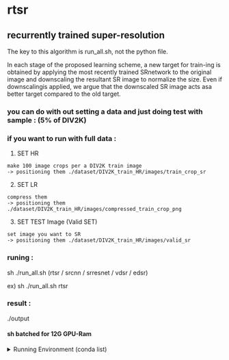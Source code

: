 # rtsr
<h2> recurrently trained super-resolution </h2>
The key to this algorithm is run_all.sh, not the python file.

In  each  stage of  the  proposed  learning  scheme,  a  new  target  for  train-ing  is  obtained  by  applying  the  most  recently  trained  SRnetwork to the original image and downscaling the resultant SR image to normalize the size. Even if downscalingis applied, we argue that the downscaled SR image acts asa better target compared to the old target. 

<h3> you can do with out setting a data and just doing test with sample : (5% of DIV2K) </h3>

<h3> if you want to run with full data : </h3>

  1. SET HR
    
    make 100 image crops per a DIV2K train image
    -> positioning them ./dataset/DIV2K_train_HR/images/train_crop_sr
  
  2. SET LR 
  
    compress them
    -> positioning them ./dataset/DIV2K_train_HR/images/compressed_train_crop_png 

  3. SET TEST Image (Valid SET)
    
    set image you want to SR
    -> positioning them ./dataset/DIV2K_train_HR/images/valid_sr

<h3> runing : </h3> 
  sh ./run_all.sh (rtsr / srcnn / srresnet / vdsr / edsr)
  
  ex) sh ./run_all.sh rtsr

<h3> result : </h3>
   ./output



<h4> sh batched for 12G GPU-Ram </h4>



<details>
 <summary> Running Environment (conda list)</summary>

|	Name	|	Version	|	Build	|	Channel	|
|	:-------------------------	|	:-------	|	:---------------------------	|	:------------------	|
|	_anaconda_depends	|	5.2.0	|	py36_3	|	anaconda	|
|	_libgcc_mutex	|	0.1	|	main	|		|
|	_tflow_190_select	|	0.0.1	|	gpu	|	anaconda	|
|	_tflow_select	|	2.3.0	|	mkl	|	anaconda	|
|	absl-py	|	0.8.0	|	py36_0	|	anaconda	|
|	alabaster	|	0.7.10	|	py36h306e16b_0	|		|
|	anaconda	|	custom	|	py36_1	|	anaconda	|
|	anaconda-client	|	1.6.14	|	py36_0	|		|
|	anaconda-project	|	0.8.2	|	py36h44fb852_0	|		|
|	asn1crypto	|	0.24.0	|	py36_0	|		|
|	astor	|	0.8.0	|	py36_0	|	anaconda	|
|	astroid	|	1.6.3	|	py36_0	|		|
|	astropy	|	3.0.2	|	py36h3010b51_1	|		|
|	attrs	|	18.1.0	|	py36_0	|		|
|	babel	|	2.5.3	|	py36_0	|		|
|	backcall	|	0.1.0	|	py36_0	|		|
|	backports	|	1	|	py36hfa02d7e_1	|		|
|	backports.shutil_get_terminal_size	|	1.0.0	|	py36hfea85ff_2	|		|
|	beautifulsoup4	|	4.6.0	|	py36h49b8c8c_1	|		|
|	bitarray	|	0.8.1	|	py36h14c3975_1	|		|
|	bkcharts	|	0.2	|	py36h735825a_0	|		|
|	blas	|	1	|	mkl	|		|
|	blaze	|	0.11.3	|	py36_0	|	anaconda	|
|	bleach	|	3.1.0	|	py36_0	|	anaconda	|
|	blosc	|	1.14.3	|	hdbcaa40_0	|		|
|	bokeh	|	0.12.16	|	py36_0	|		|
|	boto	|	2.48.0	|	py36h6e4cd66_1	|		|
|	bottleneck	|	1.2.1	|	py36haac1ea0_0	|		|
|	bzip2	|	1.0.6	|	h14c3975_5	|		|
|	ca-certificates	|	2019.9.11	|	hecc5488_0	|	conda-forge	|
|	cairo	|	1.14.12	|	h7636065_2	|		|
|	certifi	|	2019.9.11	|	py36_0	|	conda-forge	|
|	cffi	|	1.11.5	|	py36h9745a5d_0	|		|
|	chardet	|	3.0.4	|	py36h0f667ec_1	|		|
|	click	|	6.7	|	py36h5253387_0	|		|
|	cloudpickle	|	0.5.3	|	py36_0	|		|
|	clyent	|	1.2.2	|	py36h7e57e65_1	|		|
|	colorama	|	0.3.9	|	py36h489cec4_0	|		|
|	conda	|	4.6.14	|	py36_0	|	anaconda	|
|	conda-build	|	3.17.8	|	py36_1	|	conda-forge	|
|	contextlib2	|	0.5.5	|	py36h6c84a62_0	|		|
|	cryptography	|	2.2.2	|	py36h14c3975_0	|		|
|	cudatoolkit	|	10.0.130	|	0	|		|
|	curl	|	7.60.0	|	h84994c4_0	|		|
|	cycler	|	0.10.0	|	py36h93f1223_0	|		|
|	cython	|	0.28.5	|	py36hf484d3e_0	|	anaconda	|
|	cytoolz	|	0.9.0.1	|	py36h14c3975_0	|		|
|	dask	|	0.17.5	|	py36_0	|		|
|	dask-core	|	0.17.5	|	py36_0	|		|
|	datashape	|	0.5.4	|	py36h3ad6b5c_0	|		|
|	dbus	|	1.13.2	|	h714fa37_1	|		|
|	decorator	|	4.3.0	|	py36_0	|		|
|	distributed	|	1.21.8	|	py36_0	|		|
|	docutils	|	0.14	|	py36hb0f60f5_0	|		|
|	entrypoints	|	0.2.3	|	py36h1aec115_2	|		|
|	et_xmlfile	|	1.0.1	|	py36hd6bccc3_0	|		|
|	expat	|	2.2.5	|	he0dffb1_0	|		|
|	fastcache	|	1.0.2	|	py36h14c3975_2	|		|
|	filelock	|	3.0.4	|	py36_0	|		|
|	flask	|	1.0.2	|	py36_1	|		|
|	flask-cors	|	3.0.4	|	py36_0	|		|
|	fontconfig	|	2.12.6	|	h49f89f6_0	|		|
|	freetype	|	2.8	|	hab7d2ae_1	|		|
|	gast	|	0.3.2	|	py_0	|	anaconda	|
|	get_terminal_size	|	1.0.0	|	haa9412d_0	|		|
|	gevent	|	1.3.0	|	py36h14c3975_0	|		|
|	glib	|	2.56.1	|	h000015b_0	|		|
|	glob2	|	0.6	|	py36he249c77_0	|		|
|	gmp	|	6.1.2	|	h6c8ec71_1	|		|
|	gmpy2	|	2.0.8	|	py36hc8893dd_2	|		|
|	graphite2	|	1.3.11	|	h16798f4_2	|		|
|	greenlet	|	0.4.13	|	py36h14c3975_0	|		|
|	grpcio	|	1.12.1	|	py36hdbcaa40_0	|	anaconda	|
|	gst-plugins-base	|	1.14.0	|	hbbd80ab_1	|		|
|	gstreamer	|	1.14.0	|	hb453b48_1	|		|
|	h5py	|	2.8.0	|	py36h7eb728f_3	|	conda-forge	|
|	harfbuzz	|	1.7.6	|	h5f0a787_1	|		|
|	hdf5	|	1.10.2	|	hba1933b_1	|		|
|	heapdict	|	1.0.0	|	py36_2	|		|
|	html5lib	|	1.0.1	|	py36_0	|	anaconda	|
|	icu	|	58.2	|	h9c2bf20_1	|		|
|	idna	|	2.6	|	py36h82fb2a8_1	|		|
|	imageio	|	2.3.0	|	py36_0	|		|
|	imagesize	|	1.0.0	|	py36_0	|		|
|	intel-openmp	|	2018.0.0	|	8	|		|
|	ipykernel	|	4.8.2	|	py36_0	|		|
|	ipython	|	6.4.0	|	py36_0	|		|
|	ipython_genutils	|	0.2.0	|	py36hb52b0d5_0	|		|
|	ipywidgets	|	7.2.1	|	py36_0	|		|
|	isort	|	4.3.4	|	py36_0	|		|
|	itsdangerous	|	0.24	|	py36h93cc618_1	|		|
|	jbig	|	2.1	|	hdba287a_0	|		|
|	jdcal	|	1.4	|	py36_0	|		|
|	jedi	|	0.12.0	|	py36_1	|		|
|	jinja2	|	2.1	|	py36ha16c418_0	|		|
|	jpeg	|	9b	|	h024ee3a_2	|		|
|	jsonschema	|	2.6.0	|	py36h006f8b5_0	|		|
|	jupyter	|	1.0.0	|	py36_4	|		|
|	jupyter_client	|	5.2.3	|	py36_0	|		|
|	jupyter_console	|	5.2.0	|	py36he59e554_1	|		|
|	jupyter_core	|	4.4.0	|	py36h7c827e3_0	|		|
|	jupyterlab	|	0.32.1	|	py36_0	|		|
|	jupyterlab_launcher	|	0.10.5	|	py36_0	|		|
|	kiwisolver	|	1.0.1	|	py36h764f252_0	|		|
|	lazy-object-proxy	|	1.3.1	|	py36h10fcdad_0	|		|
|	libarchive	|	3.3.2	|	hb43526a_6	|	anaconda	|
|	libcurl	|	7.60.0	|	h1ad7b7a_0	|		|
|	libedit	|	3.1.20170329	|	h6b74fdf_2	|		|
|	libffi	|	3.2.1	|	hd88cf55_4	|		|
|	libgcc-ng	|	7.2.0	|	hdf63c60_3	|		|
|	libgfortran-ng	|	7.2.0	|	hdf63c60_3	|		|
|	liblief	|	0.9.0	|	h1532aa0_0	|	anaconda	|
|	libpng	|	1.6.34	|	hb9fc6fc_0	|		|
|	libprotobuf	|	3.6.0	|	hdbcaa40_0	|	anaconda	|
|	libsodium	|	1.0.16	|	h1bed415_0	|		|
|	libssh2	|	1.8.0	|	h9cfc8f7_4	|		|
|	libstdcxx-ng	|	7.2.0	|	hdf63c60_3	|		|
|	libtiff	|	4.0.9	|	he85c1e1_1	|		|
|	libtool	|	2.4.6	|	h544aabb_3	|		|
|	libxcb	|	1.13	|	h1bed415_1	|		|
|	libxml2	|	2.9.8	|	h26e45fe_1	|		|
|	libxslt	|	1.1.32	|	h1312cb7_0	|		|
|	llvmlite	|	0.23.1	|	py36hdbcaa40_0	|		|
|	locket	|	0.2.0	|	py36h787c0ad_1	|		|
|	lxml	|	4.2.1	|	py36h23eabaa_0	|		|
|	lz4-c	|	1.8.1.2	|	h14c3975_0	|	anaconda	|
|	lzo	|	2.1	|	h49e0be7_2	|		|
|	markdown	|	3.1.1	|	py36_0	|	anaconda	|
|	markupsafe	|	1	|	py36hd9260cd_1	|		|
|	matplotlib	|	2.2.2	|	py36h0e671d2_1	|		|
|	mccabe	|	0.6.1	|	py36h5ad9710_1	|		|
|	mistune	|	0.8.3	|	py36h14c3975_1	|		|
|	mkl	|	2018.0.2	|	1	|		|
|	mkl-service	|	1.1.2	|	py36h651fb7a_4	|	anaconda	|
|	mkl_fft	|	1.0.1	|	py36h3010b51_0	|		|
|	mkl_random	|	1.0.1	|	py36h629b387_0	|		|
|	more-itertools	|	4.1.0	|	py36_0	|		|
|	mpc	|	1.0.3	|	hec55b23_5	|		|
|	mpfr	|	3.1.5	|	h11a74b3_2	|		|
|	mpmath	|	1.0.0	|	py36hfeacd6b_2	|		|
|	msgpack-python	|	0.5.6	|	py36h6bb024c_0	|		|
|	multipledispatch	|	0.5.0	|	py36_0	|		|
|	nbconvert	|	5.3.1	|	py36hb41ffb7_0	|		|
|	nbformat	|	4.4.0	|	py36h31c9010_0	|		|
|	ncurses	|	6.1	|	hf484d3e_0	|		|
|	networkx	|	2.1	|	py36_0	|		|
|	ninja	|	1.8.2	|	py36h6bb024c_1	|		|
|	nltk	|	3.3.0	|	py36_0	|		|
|	nose	|	1.3.7	|	py36hcdf7029_2	|		|
|	notebook	|	5.5.0	|	py36_0	|		|
|	numba	|	0.38.0	|	py36h637b7d7_0	|		|
|	numexpr	|	2.6.5	|	py36h7bf3b9c_0	|	anaconda	|
|	numpy	|	1.14.3	|	py36hcd700cb_1	|		|
|	numpy-base	|	1.14.3	|	py36h9be14a7_1	|		|
|	numpydoc	|	0.8.0	|	py36_0	|		|
|	odo	|	0.5.1	|	py36h90ed295_0	|		|
|	olefile	|	0.45.1	|	py36_0	|		|
|	openpyxl	|	2.5.3	|	py36_0	|		|
|	openssl	|	1.0.2p	|	h470a237_2	|	conda-forge	|
|	packaging	|	17.1	|	py36_0	|		|
|	pandas	|	0.23.0	|	py36h637b7d7_0	|		|
|	pandoc	|	1.19.2.1	|	hea2e7c5_1	|		|
|	pandocfilters	|	1.4.2	|	py36ha6701b7_1	|		|
|	pango	|	1.41.0	|	hd475d92_0	|		|
|	parso	|	0.2.0	|	py36_0	|		|
|	partd	|	0.3.8	|	py36h36fd896_0	|		|
|	patchelf	|	0.9	|	hf79760b_2	|		|
|	path.py	|	11.0.1	|	py36_0	|		|
|	pathlib2	|	2.3.2	|	py36_0	|		|
|	patsy	|	0.5.0	|	py36_0	|		|
|	pcre	|	8.42	|	h439df22_0	|		|
|	pep8	|	1.7.1	|	py36_0	|		|
|	pexpect	|	4.5.0	|	py36_0	|		|
|	pickleshare	|	0.7.4	|	py36h63277f8_0	|		|
|	pillow	|	5.1.0	|	py36h3deb7b8_0	|		|
|	pip	|	10.0.1	|	py36_0	|		|
|	pixman	|	0.34.0	|	hceecf20_3	|		|
|	pkginfo	|	1.4.2	|	py36_1	|		|
|	pluggy	|	0.6.0	|	py36hb689045_0	|		|
|	ply	|	3.11	|	py36_0	|		|
|	prompt_toolkit	|	1.0.15	|	py36h17d85b1_0	|		|
|	protobuf	|	3.6.0	|	py36hf484d3e_0	|	anaconda	|
|	psutil	|	5.4.5	|	py36h14c3975_0	|		|
|	ptyprocess	|	0.5.2	|	py36h69acd42_0	|		|
|	py	|	1.5.3	|	py36_0	|		|
|	py-lief	|	0.9.0	|	py36h1532aa0_0	|	anaconda	|
|	pycodestyle	|	2.4.0	|	py36_0	|		|
|	pycosat	|	0.6.3	|	py36h0a5515d_0	|		|
|	pycparser	|	2.18	|	py36hf9f622e_1	|		|
|	pycrypto	|	2.6.1	|	py36h14c3975_8	|		|
|	pycurl	|	7.43.0.1	|	py36hb7f436b_0	|		|
|	pyflakes	|	1.6.0	|	py36h7bd6a15_0	|		|
|	pygments	|	2.2.0	|	py36h0d3125c_0	|		|
|	pylint	|	1.8.4	|	py36_0	|		|
|	pyodbc	|	4.0.23	|	py36hf484d3e_0	|		|
|	pyopenssl	|	18.0.0	|	py36_0	|		|
|	pyparsing	|	2.2.0	|	py36hee85983_1	|		|
|	pyqt	|	5.9.2	|	py36h751905a_0	|		|
|	pysocks	|	1.6.8	|	py36_0	|		|
|	pytables	|	3.4.4	|	py36ha205bf6_0	|	anaconda	|
|	pytest	|	3.5.1	|	py36_0	|		|
|	pytest-arraydiff	|	0.2	|	py36_0	|		|
|	pytest-astropy	|	0.3.0	|	py36_0	|		|
|	pytest-doctestplus	|	0.1.3	|	py36_0	|		|
|	pytest-openfiles	|	0.3.0	|	py36_0	|		|
|	pytest-remotedata	|	0.2.1	|	py36_0	|		|
|	python	|	3.6.5	|	hc3d631a_2	|		|
|	python-dateutil	|	2.7.3	|	py36_0	|		|
|	python-libarchive-c	|	2.8	|	py36_13	|	anaconda	|
|	pytorch	|	1.2.0	|	py3.6_cuda10.0.130_cudnn7.6.2_0	|	pytorch	|
|	pytz	|	2018.4	|	py36_0	|		|
|	pywavelets	|	0.5.2	|	py36he602eb0_0	|		|
|	pyyaml	|	3.12	|	py36hafb9ca4_1	|		|
|	pyzmq	|	17.0.0	|	py36h14c3975_0	|		|
|	qt	|	5.9.5	|	h7e424d6_0	|		|
|	qtawesome	|	0.4.4	|	py36h609ed8c_0	|		|
|	qtconsole	|	4.3.1	|	py36h8f73b5b_0	|		|
|	qtpy	|	1.4.1	|	py36_0	|		|
|	readline	|	7	|	ha6073c6_4	|		|
|	requests	|	2.18.4	|	py36he2e5f8d_1	|		|
|	rope	|	0.10.7	|	py36h147e2ec_0	|		|
|	ruamel_yaml	|	0.15.35	|	py36h14c3975_1	|		|
|	scikit-image	|	0.13.1	|	py36h14c3975_1	|		|
|	scikit-learn	|	0.19.1	|	py36h7aa7ec6_0	|	anaconda	|
|	scipy	|	1.1.0	|	py36hfc37229_0	|		|
|	seaborn	|	0.8.1	|	py36hfad7ec4_0	|		|
|	send2trash	|	1.5.0	|	py36_0	|		|
|	setuptools	|	39.1.0	|	py36_0	|		|
|	simplegeneric	|	0.8.1	|	py36_2	|		|
|	singledispatch	|	3.4.0.3	|	py36h7a266c3_0	|		|
|	sip	|	4.19.8	|	py36hf484d3e_0	|		|
|	six	|	1.11.0	|	py36h372c433_1	|		|
|	snappy	|	1.1.7	|	hbae5bb6_3	|		|
|	snowballstemmer	|	1.2.1	|	py36h6febd40_0	|		|
|	sortedcollections	|	0.6.1	|	py36_0	|		|
|	sortedcontainers	|	1.5.10	|	py36_0	|		|
|	sphinx	|	1.7.4	|	py36_0	|		|
|	sphinxcontrib	|	1	|	py36h6d0f590_1	|		|
|	sphinxcontrib-websupport	|	1.0.1	|	py36hb5cb234_1	|		|
|	spyder	|	3.2.8	|	py36_0	|		|
|	sqlalchemy	|	1.2.7	|	py36h6b74fdf_0	|		|
|	sqlite	|	3.23.1	|	he433501_0	|		|
|	statsmodels	|	0.9.0	|	py36h3010b51_0	|		|
|	sympy	|	1.1.1	|	py36hc6d1c1c_0	|		|
|	tblib	|	1.3.2	|	py36h34cf8b6_0	|		|
|	tensorboard	|	1.9.0	|	py36hf484d3e_0	|	anaconda	|
|	tensorflow	|	1.9.0	|	mkl_py36h6d6ce78_1	|		|
|	tensorflow-base	|	1.9.0	|	mkl_py36h2ca6a6a_0	|	anaconda	|
|	tensorflow-gpu	|	1.9.0	|	hf154084_0	|	anaconda	|
|	termcolor	|	1.1.0	|	py36_1	|	anaconda	|
|	terminado	|	0.8.1	|	py36_1	|		|
|	testpath	|	0.3.1	|	py36h8cadb63_0	|		|
|	tk	|	8.6.7	|	hc745277_3	|		|
|	toolz	|	0.9.0	|	py36_0	|		|
|	torchvision	|	0.4.0	|	py36_cu100	|	pytorch	|
|	tornado	|	5.0.2	|	py36_0	|		|
|	tqdm	|	4.36.1	|	py_0	|	anaconda	|
|	traitlets	|	4.3.2	|	py36h674d592_0	|		|
|	typing	|	3.6.4	|	py36_0	|		|
|	unicodecsv	|	0.14.1	|	py36ha668878_0	|		|
|	unixodbc	|	2.3.6	|	h1bed415_0	|		|
|	urllib3	|	1.22	|	py36hbe7ace6_0	|		|
|	wcwidth	|	0.1.7	|	py36hdf4376a_0	|		|
|	webencodings	|	0.5.1	|	py36h800622e_1	|		|
|	werkzeug	|	0.14.1	|	py36_0	|		|
|	wheel	|	0.31.1	|	py36_0	|		|
|	widgetsnbextension	|	3.2.1	|	py36_0	|		|
|	wrapt	|	1.11.2	|	py36h7b6447c_0	|	anaconda	|
|	xlrd	|	1.1.0	|	py36h1db9f0c_1	|		|
|	xlsxwriter	|	1.0.4	|	py36_0	|		|
|	xlwt	|	1.3.0	|	py36h7b00a1f_0	|		|
|	xz	|	5.2.4	|	h14c3975_4	|		|
|	yaml	|	0.1.7	|	had09818_2	|		|
|	zeromq	|	4.2.5	|	h439df22_0	|		|
|	zict	|	0.1.3	|	py36h3a3bf81_0	|		|
|	zlib	|	1.2.11	|	ha838bed_2	|		|
</details>
